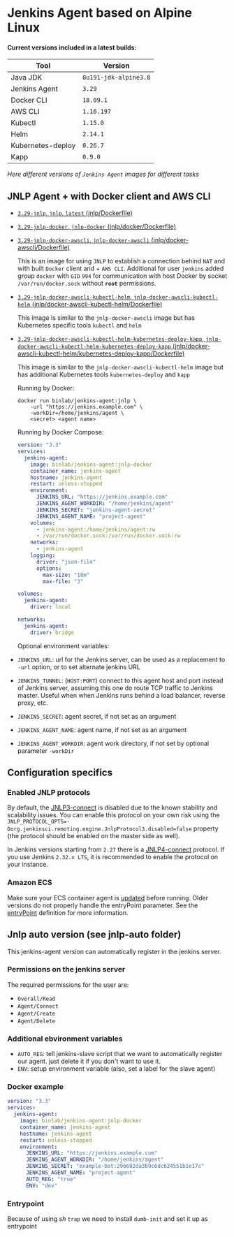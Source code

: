 # Jenkins Agent based on Alpine Linux

#### Current versions included in a latest builds:

| Tool              | Version               |
| ----------------- | --------------------- |
| Java JDK          | `8u191-jdk-alpine3.8` |
| Jenkins Agent     | `3.29`                |
| Docker CLI        | `18.09.1`             |
| AWS CLI           | `1.16.197`            |
| Kubectl           | `1.15.0`              |
| Helm              | `2.14.1`              |
| Kubernetes-deploy | `0.26.7`              |
| Kapp              | `0.9.0`               |

_Here different versions of `Jenkins Agent` images for different tasks_

## JNLP Agent + with Docker client and AWS CLI

- [`3.29-jnlp`, `jnlp`, `latest` \(jnlp/Dockerfile\)](https://github.com/binlab/docker-jenkins-agent/blob/master/jnlp/Dockerfile)

- [`3.29-jnlp-docker`, `jnlp-docker` \(jnlp/docker/Dockerfile\)](https://github.com/binlab/docker-jenkins-agent/blob/master/jnlp/docker/Dockerfile)

- [`3.29-jnlp-docker-awscli`, `jnlp-docker-awscli` \(jnlp/docker-awscli/Dockerfile\)](https://github.com/binlab/docker-jenkins-agent/blob/master/jnlp/docker-awscli/Dockerfile)

  This is an image for using `JNLP` to establish a connection behind `NAT` and with built `Docker` client and + `AWS CLI`. Additional for user `jenkins` added group `docker` with `GID` `994` for communication with host Docker by socket `/var/run/docker.sock` without **`root`** permissions.

- [`3.29-jnlp-docker-awscli-kubectl-helm`, `jnlp-docker-awscli-kubectl-helm` \(jnlp/docker-awscli-kubectl-helm/Dockerfile\)](https://github.com/binlab/docker-jenkins-agent/blob/master/jnlp/docker-awscli-kubectl-helm/Dockerfile)

  This image is similar to the `jnlp-docker-awscli` image but has Kubernetes specific tools `kubectl` and `helm`

- [`3.29-jnlp-docker-awscli-kubectl-helm-kubernetes-deploy-kapp`, `jnlp-docker-awscli-kubectl-helm-kubernetes-deploy-kapp` \(jnlp/docker-awscli-kubectl-helm/kubernetes-deploy-kapp/Dockerfile\)](https://github.com/binlab/docker-jenkins-agent/blob/master/jnlp/docker-awscli-kubectl-helm-kubernetes-deploy-kapp/Dockerfile)

  This image is similar to the `jnlp-docker-awscli-kubectl-helm` image but has additional Kubernetes tools `kubernetes-deploy` and `kapp`

  Running by Docker:

  ```shell
  docker run binlab/jenkins-agent:jnlp \
      -url "https://jenkins.example.com" \
      -workDir=/home/jenkins/agent \
      <secret> <agent name>
  ```

  Running by Docker Compose:

  ```yaml
  version: "3.3"
  services:
    jenkins-agent:
      image: binlab/jenkins-agent:jnlp-docker
      container_name: jenkins-agent
      hostname: jenkins-agent
      restart: unless-stopped
      environment:
        JENKINS_URL: "https://jenkins.example.com"
        JENKINS_AGENT_WORKDIR: "/home/jenkins/agent"
        JENKINS_SECRET: "jenkins-agent-secret"
        JENKINS_AGENT_NAME: "project-agent"
      volumes:
        - jenkins-agent:/home/jenkins/agent:rw
        - /var/run/docker.sock:/var/run/docker.sock:rw
      networks:
        - jenkins-agent
      logging:
        driver: "json-file"
        options:
          max-size: "10m"
          max-file: "3"

  volumes:
    jenkins-agent:
      driver: local

  networks:
    jenkins-agent:
      driver: bridge
  ```

  Optional environment variables:

- `JENKINS_URL`: url for the Jenkins server, can be used as a replacement to `-url` option, or to set alternate jenkins URL
- `JENKINS_TUNNEL`: (`HOST:PORT`) connect to this agent host and port instead of Jenkins server, assuming this one do route TCP traffic to Jenkins master. Useful when when Jenkins runs behind a load balancer, reverse proxy, etc.
- `JENKINS_SECRET`: agent secret, if not set as an argument
- `JENKINS_AGENT_NAME`: agent name, if not set as an argument
- `JENKINS_AGENT_WORKDIR`: agent work directory, if not set by optional parameter `-workDir`

## Configuration specifics

### Enabled JNLP protocols

By default, the [JNLP3-connect](https://github.com/jenkinsci/remoting/blob/master/docs/protocols.md#jnlp3-connect) is disabled due to the known stability and scalability issues.
You can enable this protocol on your own risk using the
`JNLP_PROTOCOL_OPTS=-Dorg.jenkinsci.remoting.engine.JnlpProtocol3.disabled=false` property (the protocol should be enabled on the master side as well).

In Jenkins versions starting from `2.27` there is a [JNLP4-connect](https://github.com/jenkinsci/remoting/blob/master/docs/protocols.md#jnlp4-connect) protocol.
If you use Jenkins `2.32.x LTS`, it is recommended to enable the protocol on your instance.

### Amazon ECS

Make sure your ECS container agent is [updated](http://docs.aws.amazon.com/AmazonECS/latest/developerguide/ecs-agent-update.html) before running. Older versions do not properly handle the entryPoint parameter. See the [entryPoint](http://docs.aws.amazon.com/AmazonECS/latest/developerguide/task_definition_parameters.html#container_definitions) definition for more information.

## Jnlp auto version (see jnlp-auto folder)

This jenkins-agent version can automatically register in the jenkins server.

### Permissions on the jenkins server

The required permissions for the user are:

- `Overall/Read`
- `Agent/Connect`
- `Agent/Create`
- `Agent/Delete`

### Additional ebvironment variables

- `AUTO_REG`: tell jenkins-slave script that we want to automatically register our agent. just delete it if you don't want to use it.
- `ENV`: setup environment variable (also, set a label for the slave agent)

### Docker example

```yaml
version: "3.3"
services:
  jenkins-agent:
    image: binlab/jenkins-agent:jnlp-docker
    container_name: jenkins-agent
    hostname: jenkins-agent
    restart: unless-stopped
    environment:
      JENKINS_URL: "https://jenkins.example.com"
      JENKINS_AGENT_WORKDIR: "/home/jenkins/agent"
      JENKINS_SECRET: "example-bot:296682da3b9c6dc624551b1e17c"
      JENKINS_AGENT_NAME: "project-agent"
      AUTO_REG: "true"
      ENV: "dev"
```

### Entrypoint

Because of using _sh_ `trap` we need to install `dumb-init` and set it up as entrypoint
